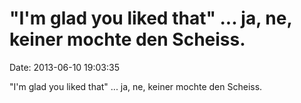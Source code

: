 \"I\'m glad you liked that\" \... ja, ne, keiner mochte den Scheiss.
====================================================================

Date: 2013-06-10 19:03:35

\"I\'m glad you liked that\" \... ja, ne, keiner mochte den Scheiss.
